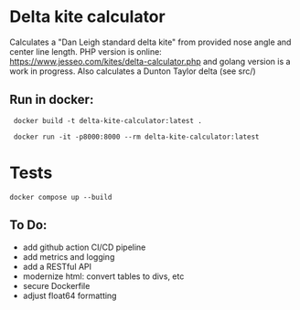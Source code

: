 Delta kite calculator
====================
Calculates a "Dan Leigh standard delta kite" from provided nose angle and center line length. PHP version is online: https://www.jesseo.com/kites/delta-calculator.php and golang version is a work in progress. Also calculates a Dunton Taylor delta (see src/)


Run in docker: 
-------------------
``` docker build -t delta-kite-calculator:latest .```

``` docker run -it -p8000:8000 --rm delta-kite-calculator:latest```

# Tests
```docker compose up --build```

To Do: 
-------------------
 - add github action CI/CD pipeline
 - add metrics and logging
 - add a RESTful API
 - modernize html: convert tables to divs, etc
 - secure Dockerfile
 - adjust float64 formatting
